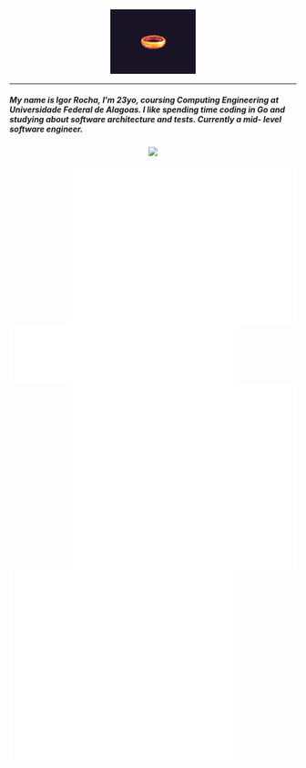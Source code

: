 <div align='center'>
  <img width="150" src="ring.gif"/>
  <hr>
</div>

<div align='left'>
  <h5>My name is Igor Rocha, I'm 23yo, coursing Computing Engineering at Universidade Federal de Alagoas. I like spending time coding in Go and studying about software architecture and tests. Currently a mid- 
      level software engineer.</h5>
  <p align="center">
     <a href="https://skillicons.dev">
        <img src="https://skillicons.dev/icons?i=laravel,php,go,typescript,nodejs,mysql,vue,docker,ubuntu,git,notion" />
     </a>
  </p>
</div>
<div>
 <img align='right' width="400" src='metrics.plugin.activity.svg'/>
  <img align='right' width="400" src='metrics.plugin.wakatime.svg'/>
</div>

<div>
  <img align='left' width="400" src='languages.svg'/>
  <img align='right' width="400" src='metrics.plugin.achievements.compact.svg'/>
</div>

<div>
 <img align='left' width="400" src='code.svg'/>
 <img aign='right' width="400" src='metrics.plugin.leetcode.svg'/>
</div>





